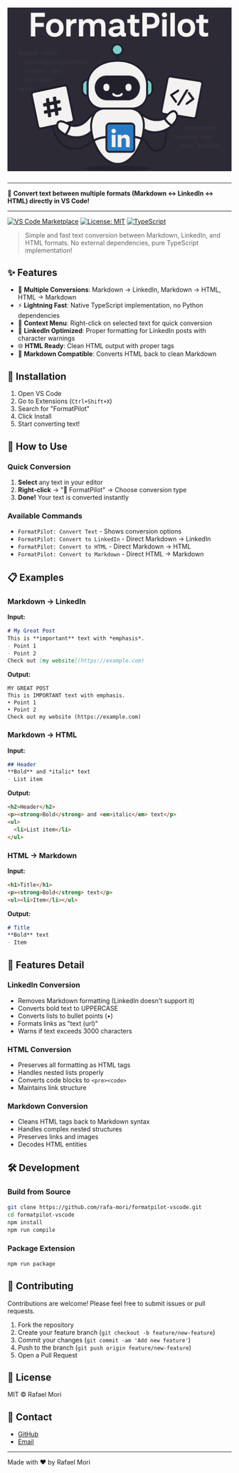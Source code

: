 # ![FormatPilot](docs/assets/top_banner_md.png)

---

🚀 **Convert text between multiple formats (Markdown ↔ LinkedIn ↔ HTML) directly in VS Code!**

---

[![VS Code Marketplace](https://img.shields.io/visual-studio-marketplace/v/rafa-mori.formatpilot.svg)](https://marketplace.visualstudio.com/items?itemName=rafa-mori.formatpilot)
[![License: MIT](https://img.shields.io/badge/License-MIT-yellow.svg)](https://opensource.org/licenses/MIT)
[![TypeScript](https://img.shields.io/badge/TypeScript-100%25-blue.svg)](https://www.typescriptlang.org/)

> Simple and fast text conversion between Markdown, LinkedIn, and HTML formats. No external dependencies, pure TypeScript implementation!

## ✨ Features

- 🔄 **Multiple Conversions**: Markdown → LinkedIn, Markdown → HTML, HTML → Markdown
- ⚡ **Lightning Fast**: Native TypeScript implementation, no Python dependencies
- 🎯 **Context Menu**: Right-click on selected text for quick conversion
- 📱 **LinkedIn Optimized**: Proper formatting for LinkedIn posts with character warnings
- 🌐 **HTML Ready**: Clean HTML output with proper tags
- 📝 **Markdown Compatible**: Converts HTML back to clean Markdown

## 🚀 Installation

1. Open VS Code
2. Go to Extensions (`Ctrl+Shift+X`)
3. Search for "FormatPilot"
4. Click Install
5. Start converting text!

## 🎯 How to Use

### Quick Conversion

1. **Select** any text in your editor
2. **Right-click** → "🚀 FormatPilot" → Choose conversion type
3. **Done!** Your text is converted instantly

### Available Commands

- `FormatPilot: Convert Text` - Shows conversion options
- `FormatPilot: Convert to LinkedIn` - Direct Markdown → LinkedIn
- `FormatPilot: Convert to HTML` - Direct Markdown → HTML  
- `FormatPilot: Convert to Markdown` - Direct HTML → Markdown

## 📋 Examples

### Markdown → LinkedIn

**Input:**

```markdown
# My Great Post
This is **important** text with *emphasis*.
- Point 1
- Point 2
Check out [my website](https://example.com)
```

**Output:**

```text
MY GREAT POST
This is IMPORTANT text with emphasis.
• Point 1
• Point 2
Check out my website (https://example.com)
```

### Markdown → HTML

**Input:**

```markdown
## Header
**Bold** and *italic* text
- List item
```

**Output:**

```html
<h2>Header</h2>
<p><strong>Bold</strong> and <em>italic</em> text</p>
<ul>
  <li>List item</li>
</ul>
```

### HTML → Markdown

**Input:**

```html
<h1>Title</h1>
<p><strong>Bold</strong> text</p>
<ul><li>Item</li></ul>
```

**Output:**

```markdown
# Title
**Bold** text
- Item
```

## 🔧 Features Detail

### LinkedIn Conversion

- Removes Markdown formatting (LinkedIn doesn't support it)
- Converts bold text to UPPERCASE
- Converts lists to bullet points (•)
- Formats links as "text (url)"
- Warns if text exceeds 3000 characters

### HTML Conversion

- Preserves all formatting as HTML tags
- Handles nested lists properly
- Converts code blocks to `<pre><code>`
- Maintains link structure

### Markdown Conversion

- Cleans HTML tags back to Markdown syntax
- Handles complex nested structures
- Preserves links and images
- Decodes HTML entities

## 🛠️ Development

### Build from Source

```bash
git clone https://github.com/rafa-mori/formatpilot-vscode.git
cd formatpilot-vscode
npm install
npm run compile
```

### Package Extension

```bash
npm run package
```

## 🤝 Contributing

Contributions are welcome! Please feel free to submit issues or pull requests.

1. Fork the repository
2. Create your feature branch (`git checkout -b feature/new-feature`)
3. Commit your changes (`git commit -am 'Add new feature'`)
4. Push to the branch (`git push origin feature/new-feature`)
5. Open a Pull Request

## 📄 License

MIT © Rafael Mori

## 💌 Contact

- [GitHub](https://github.com/rafa-mori)
- [Email](mailto:faelmori@gmail.com)

---

Made with ❤️ by Rafael Mori

